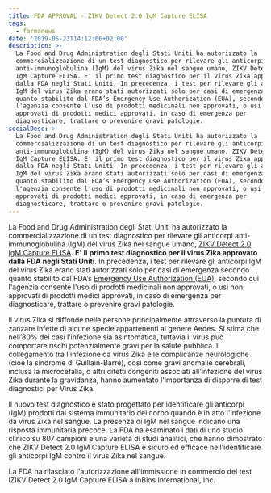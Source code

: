 ```yaml
---
title: FDA APPROVAL - ZIKV Detect 2.0 IgM Capture ELISA
tags:
  - farmanews
date: '2019-05-23T14:12:06+02:00'
description: >-
  La Food and Drug Administration degli Stati Uniti ha autorizzato la
  commercializzazione di un test diagnostico per rilevare gli anticorpi
  anti-immunoglobulina (IgM) del virus Zika nel sangue umano, ZIKV Detect 2.0
  IgM Capture ELISA. E' il primo test diagnostico per il virus Zika approvato
  dalla FDA negli Stati Uniti. In precedenza, i test per rilevare gli anticorpi
  IgM del virus Zika erano stati autorizzati solo per casi di emergenza secondo
  quanto stabilito dal FDA’s Emergency Use Authorization (EUA), secondo cui
  l'agenzia consente l'uso di prodotti medicinali non approvati, o usi non
  approvati di prodotti medici approvati, in caso di emergenza per
  diagnosticare, trattare o prevenire gravi patologie.
socialDesc: >-
  La Food and Drug Administration degli Stati Uniti ha autorizzato la
  commercializzazione di un test diagnostico per rilevare gli anticorpi
  anti-immunoglobulina (IgM) del virus Zika nel sangue umano, ZIKV Detect 2.0
  IgM Capture ELISA. E' il primo test diagnostico per il virus Zika approvato
  dalla FDA negli Stati Uniti. In precedenza, i test per rilevare gli anticorpi
  IgM del virus Zika erano stati autorizzati solo per casi di emergenza secondo
  quanto stabilito dal FDA’s Emergency Use Authorization (EUA), secondo cui
  l'agenzia consente l'uso di prodotti medicinali non approvati, o usi non
  approvati di prodotti medici approvati, in caso di emergenza per
  diagnosticare, trattare o prevenire gravi patologie.
---
```

La Food and Drug Administration degli Stati Uniti ha autorizzato la commercializzazione di un test diagnostico per rilevare gli anticorpi anti-immunoglobulina (IgM) del virus Zika nel sangue umano, [ZIKV Detect 2.0 IgM Capture ELISA](https://www.fda.gov/news-events/press-announcements/fda-authorizes-marketing-first-diagnostic-test-detecting-zika-virus-antibodies). **E' il** **primo test diagnostico per il virus Zika approvato dalla FDA negli Stati Uniti**. In precedenza, i test per rilevare gli anticorpi IgM del virus Zika erano stati autorizzati solo per casi di emergenza secondo quanto stabilito dal FDA’s [Emergency Use Authorization (EUA)](https://www.fda.gov/emergency-preparedness-and-response/mcm-legal-regulatory-and-policy-framework/emergency-use-authorization), secondo cui l'agenzia consente l'uso di prodotti medicinali non approvati, o usi non approvati di prodotti medici approvati, in caso di emergenza per diagnosticare, trattare o prevenire gravi patologie.

Il virus Zika si diffonde nelle persone principalmente attraverso la puntura di zanzare infette di alcune specie appartenenti al genere Aedes. Si stima che nell’80% dei casi l’infezione sia asintomatica, tuttavia il virus può comportare rischi potenzialmente gravi per la salute pubblica. Il collegamento tra l'infezione da virus Zika e le complicanze neurologiche (cioè la sindrome di Guillain-Barré), così come gravi anomalie cerebrali, inclusa la microcefalia, o altri difetti congeniti associati all'infezione del virus Zika durante la gravidanza, hanno aumentato l'importanza di disporre di test diagnostici per Virus Zika. 

Il nuovo test diagnostico è stato progettato per identificare gli anticorpi (IgM) prodotti dal sistema immunitario del corpo quando è in atto l'infezione da virus Zika nel sangue. La presenza di IgM nel sangue indicano una risposta immunitaria precoce. La FDA ha esaminato i dati di uno studio clinico su 807 campioni e una varietà di studi analitici, che hanno dimostrato che ZIKV Detect 2.0 IgM Capture ELISA è sicuro ed efficace nell'identificare gli anticorpi IgM contro il virus Zika nel sangue.

La FDA ha rilasciato l'autorizzazione all'immissione in commercio del test IZIKV Detect 2.0 IgM Capture ELISA a InBios International, Inc.
